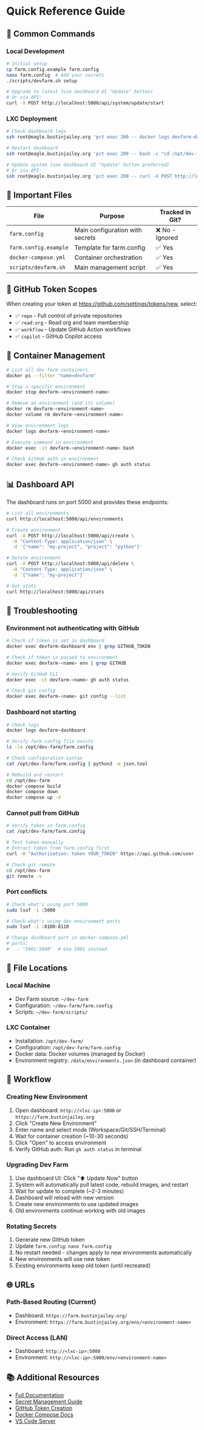 # Quick Reference Guide

## 🚀 Common Commands

### Local Development

```bash
# Initial setup
cp farm.config.example farm.config
nano farm.config  # Add your secrets
./scripts/devfarm.sh setup

# Upgrade to latest (use dashboard UI "Update" button)
# Or via API:
curl -X POST http://localhost:5000/api/system/update/start
```

### LXC Deployment

```bash
# Check dashboard logs
ssh root@eagle.bustinjailey.org 'pct exec 200 -- docker logs devfarm-dashboard'

# Restart dashboard
ssh root@eagle.bustinjailey.org 'pct exec 200 -- bash -c "cd /opt/dev-farm && docker compose restart"'

# Update system (use dashboard UI "Update" button preferred)
# Or via API:
ssh root@eagle.bustinjailey.org 'pct exec 200 -- curl -X POST http://localhost:5000/api/system/update/start'
```

## 📁 Important Files

| File                    | Purpose                      | Tracked in Git? |
| ----------------------- | ---------------------------- | --------------- |
| `farm.config`           | Main configuration with secrets | ❌ No - Ignored |
| `farm.config.example`   | Template for farm.config     | ✅ Yes          |
| `docker-compose.yml`    | Container orchestration      | ✅ Yes          |
| `scripts/devfarm.sh`    | Main management script       | ✅ Yes          |

## 🔑 GitHub Token Scopes

When creating your token at https://github.com/settings/tokens/new, select:

- ✅ `repo` - Full control of private repositories
- ✅ `read:org` - Read org and team membership
- ✅ `workflow` - Update GitHub Action workflows
- ✅ `copilot` - GitHub Copilot access

## 🐳 Container Management

```bash
# List all dev-farm containers
docker ps --filter "name=devfarm"

# Stop a specific environment
docker stop devfarm-<environment-name>

# Remove an environment (and its volume)
docker rm devfarm-<environment-name>
docker volume rm devfarm-<environment-name>

# View environment logs
docker logs devfarm-<environment-name>

# Execute command in environment
docker exec -it devfarm-<environment-name> bash

# Check GitHub auth in environment
docker exec devfarm-<environment-name> gh auth status
```

## 📊 Dashboard API

The dashboard runs on port 5000 and provides these endpoints:

```bash
# List all environments
curl http://localhost:5000/api/environments

# Create environment
curl -X POST http://localhost:5000/api/create \
  -H "Content-Type: application/json" \
  -d '{"name": "my-project", "project": "python"}'

# Delete environment
curl -X POST http://localhost:5000/api/delete \
  -H "Content-Type: application/json" \
  -d '{"name": "my-project"}'

# Get stats
curl http://localhost:5000/api/stats
```

## 🔧 Troubleshooting

### Environment not authenticating with GitHub

```bash
# Check if token is set in dashboard
docker exec devfarm-dashboard env | grep GITHUB_TOKEN

# Check if token is passed to environment
docker exec devfarm-<name> env | grep GITHUB

# Verify GitHub CLI
docker exec -it devfarm-<name> gh auth status

# Check git config
docker exec devfarm-<name> git config --list
```

### Dashboard not starting

```bash
# Check logs
docker logs devfarm-dashboard

# Verify farm.config file exists
ls -la /opt/dev-farm/farm.config

# Check configuration syntax
cat /opt/dev-farm/farm.config | python3 -m json.tool

# Rebuild and restart
cd /opt/dev-farm
docker compose build
docker compose down
docker compose up -d
```

### Cannot pull from GitHub

```bash
# Verify token in farm.config
cat /opt/dev-farm/farm.config

# Test token manually
# Extract token from farm.config first
curl -H "Authorization: token YOUR_TOKEN" https://api.github.com/user

# Check git remote
cd /opt/dev-farm
git remote -v
```

### Port conflicts

```bash
# Check what's using port 5000
sudo lsof -i :5000

# Check what's using dev environment ports
sudo lsof -i :8100-8110

# Change dashboard port in docker-compose.yml
# ports:
#   - "5001:5000"  # Use 5001 instead
```

## 📝 File Locations

### Local Machine

- Dev Farm source: `~/dev-farm`
- Configuration: `~/dev-farm/farm.config`
- Scripts: `~/dev-farm/scripts/`

### LXC Container

- Installation: `/opt/dev-farm/`
- Configuration: `/opt/dev-farm/farm.config`
- Docker data: Docker volumes (managed by Docker)
- Environment registry: `/data/environments.json` (in dashboard container)

## 🔄 Workflow

### Creating New Environment

1. Open dashboard: `http://<lxc-ip>:5000` or `https://farm.bustinjailey.org`
2. Click "Create New Environment"
3. Enter name and select mode (Workspace/Git/SSH/Terminal)
4. Wait for container creation (~10-30 seconds)
5. Click "Open" to access environment
6. Verify GitHub auth: Run `gh auth status` in terminal

### Upgrading Dev Farm

1. Use dashboard UI: Click "⬆️ Update Now" button
2. System will automatically pull latest code, rebuild images, and restart
3. Wait for update to complete (~2-3 minutes)
4. Dashboard will reload with new version
5. Create new environments to use updated images
6. Old environments continue working with old images

### Rotating Secrets

1. Generate new GitHub token
2. Update `farm.config`: `nano farm.config`
3. No restart needed - changes apply to new environments automatically
4. New environments will use new token
5. Existing environments keep old token (until recreated)

## 🌐 URLs

### Path-Based Routing (Current)

- Dashboard: `https://farm.bustinjailey.org/`
- Environment: `https://farm.bustinjailey.org/env/<environment-name>`

### Direct Access (LAN)

- Dashboard: `http://<lxc-ip>:5000`
- Environment: `http://<lxc-ip>:5000/env/<environment-name>`

## 📚 Additional Resources

- [Full Documentation](README.md)
- [Secret Management Guide](docs/SECRETS.md)
- [GitHub Token Creation](https://github.com/settings/tokens/new)
- [Docker Compose Docs](https://docs.docker.com/compose/)
- [VS Code Server](https://github.com/coder/code-server)
